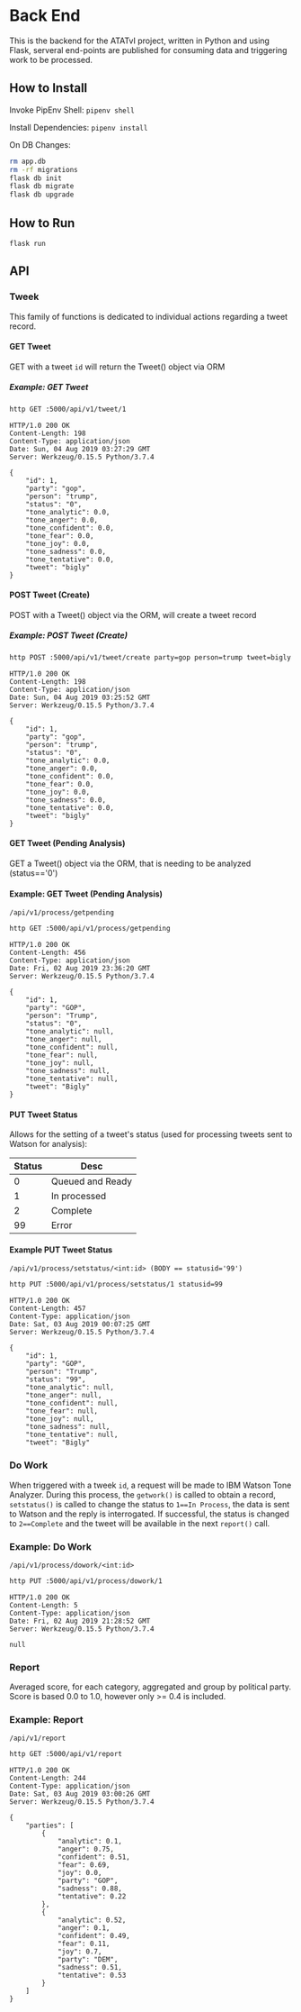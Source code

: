 # Back End

This is the backend for the ATATvI project, written in Python and using Flask, serveral
end-points are published for consuming data and triggering work to be processed.

## How to  Install

Invoke PipEnv Shell:
`pipenv shell`

Install Dependencies:
`pipenv install`

On DB Changes:

```bash
rm app.db
rm -rf migrations
flask db init
flask db migrate
flask db upgrade
```

## How to Run

`flask run`

## API

### Tweek

This family of functions is dedicated to individual actions regarding
a tweet record.

#### GET Tweet

GET with a tweet `id` will return the Tweet() object via ORM

##### Example: GET Tweet

```bash
http GET :5000/api/v1/tweet/1
```

```http
HTTP/1.0 200 OK
Content-Length: 198
Content-Type: application/json
Date: Sun, 04 Aug 2019 03:27:29 GMT
Server: Werkzeug/0.15.5 Python/3.7.4

{
    "id": 1,
    "party": "gop",
    "person": "trump",
    "status": "0",
    "tone_analytic": 0.0,
    "tone_anger": 0.0,
    "tone_confident": 0.0,
    "tone_fear": 0.0,
    "tone_joy": 0.0,
    "tone_sadness": 0.0,
    "tone_tentative": 0.0,
    "tweet": "bigly"
}
```

#### POST Tweet (Create)

POST with a Tweet() object via the ORM, will create a tweet record

##### Example: POST Tweet (Create)

```bash
http POST :5000/api/v1/tweet/create party=gop person=trump tweet=bigly
```

```http
HTTP/1.0 200 OK
Content-Length: 198
Content-Type: application/json
Date: Sun, 04 Aug 2019 03:25:52 GMT
Server: Werkzeug/0.15.5 Python/3.7.4

{
    "id": 1,
    "party": "gop",
    "person": "trump",
    "status": "0",
    "tone_analytic": 0.0,
    "tone_anger": 0.0,
    "tone_confident": 0.0,
    "tone_fear": 0.0,
    "tone_joy": 0.0,
    "tone_sadness": 0.0,
    "tone_tentative": 0.0,
    "tweet": "bigly"
}
```

#### GET Tweet (Pending Analysis)

GET a Tweet() object via the ORM, that is needing to be analyzed (status=='0')

#### Example: GET Tweet (Pending Analysis)

`/api/v1/process/getpending`

```bash
http GET :5000/api/v1/process/getpending
```

```http
HTTP/1.0 200 OK
Content-Length: 456
Content-Type: application/json
Date: Fri, 02 Aug 2019 23:36:20 GMT
Server: Werkzeug/0.15.5 Python/3.7.4

{
    "id": 1,
    "party": "GOP",
    "person": "Trump",
    "status": "0",
    "tone_analytic": null,
    "tone_anger": null,
    "tone_confident": null,
    "tone_fear": null,
    "tone_joy": null,
    "tone_sadness": null,
    "tone_tentative": null,
    "tweet": "Bigly"
}
```

#### PUT Tweet Status

Allows for the setting of a tweet's status (used for processing tweets sent to Watson
for analysis):

Status | Desc
-------|-----
0 | Queued and Ready
1 | In processed
2 | Complete
99 | Error

#### Example PUT Tweet Status

`/api/v1/process/setstatus/<int:id> (BODY == statusid='99')`

```bash
http PUT :5000/api/v1/process/setstatus/1 statusid=99
```

```http
HTTP/1.0 200 OK
Content-Length: 457
Content-Type: application/json
Date: Sat, 03 Aug 2019 00:07:25 GMT
Server: Werkzeug/0.15.5 Python/3.7.4

{
    "id": 1,
    "party": "GOP",
    "person": "Trump",
    "status": "99",
    "tone_analytic": null,
    "tone_anger": null,
    "tone_confident": null,
    "tone_fear": null,
    "tone_joy": null,
    "tone_sadness": null,
    "tone_tentative": null,
    "tweet": "Bigly"
```

### Do Work

When triggered with a tweek `id`, a request will be made to IBM Watson
Tone Analyzer. During this process, the `getwork()` is called to obtain
a record, `setstatus()` is called to change the status to `1==In Process`,
the data is sent to Watson and the reply is interrogated. If successful,
the status is changed to `2==Complete` and the tweet will be available
in the next `report()` call.

### Example: Do Work

`/api/v1/process/dowork/<int:id>`

```bash
http PUT :5000/api/v1/process/dowork/1
```

```http
HTTP/1.0 200 OK
Content-Length: 5
Content-Type: application/json
Date: Fri, 02 Aug 2019 21:28:52 GMT
Server: Werkzeug/0.15.5 Python/3.7.4

null
```

### Report

Averaged score, for each category, aggregated and group by political party. Score is based 0.0 to 1.0, however only >= 0.4 is included.

### Example: Report

`/api/v1/report`

```bash
http GET :5000/api/v1/report
```

```http
HTTP/1.0 200 OK
Content-Length: 244
Content-Type: application/json
Date: Sat, 03 Aug 2019 03:00:26 GMT
Server: Werkzeug/0.15.5 Python/3.7.4

{
    "parties": [
        {
            "analytic": 0.1,
            "anger": 0.75,
            "confident": 0.51,
            "fear": 0.69,
            "joy": 0.0,
            "party": "GOP",
            "sadness": 0.88,
            "tentative": 0.22
        },
        {
            "analytic": 0.52,
            "anger": 0.1,
            "confident": 0.49,
            "fear": 0.11,
            "joy": 0.7,
            "party": "DEM",
            "sadness": 0.51,
            "tentative": 0.53
        }
    ]
}
```

